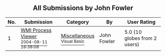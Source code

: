 ﻿<div align="center">

## All Submissions by John Fowler

</div>

No.  | Submission | Category | By   | User Rating
---- | ---------- | -------- | ---- | -----------
1 | [WMI Process Viewer<br /><sup>2004-08-11 16:38:08</sup>](https://github.com/Planet-Source-Code/john-fowler-wmi-process-viewer__1-55511) | [Miscellaneous<br /><sup>Visual Basic</sup>](../ByCategory/miscellaneous__1-1.md) | John Fowler | 5.0 (10 globes from 2 users)
